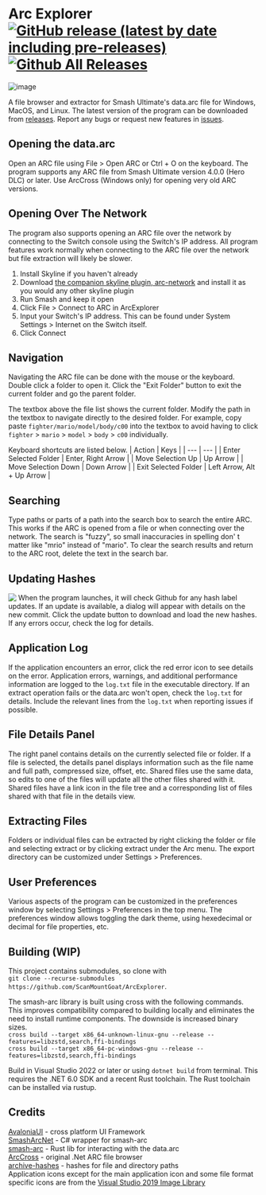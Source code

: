 # Arc Explorer [![GitHub release (latest by date including pre-releases)](https://img.shields.io/github/v/release/ScanMountGoat/ArcExplorer?include_prereleases)](https://github.com/ScanMountGoat/ArcExplorer/releases/latest) [![Github All Releases](https://img.shields.io/github/downloads/ScanMountGoat/ArcExplorer/total.svg)](https://github.com/ScanMountGoat/ArcExplorer/releases/latest)
![image](https://user-images.githubusercontent.com/23301691/218875745-058955f7-9bb5-4ce5-9e22-821ccd338cfb.png)

A file browser and extractor for Smash Ultimate's data.arc file for Windows, MacOS, and Linux. The latest version of the program can be downloaded from [releases](https://github.com/ScanMountGoat/ArcExplorer/releases). Report any bugs or request new features in [issues](https://github.com/ScanMountGoat/ArcExplorer/issues). 

## Opening the data.arc
Open an ARC file using File > Open ARC or Ctrl + O on the keyboard. The program supports any ARC file from Smash Ultimate version 4.0.0 (Hero DLC) or later. Use ArcCross (Windows only) for opening very old ARC versions. 

## Opening Over The Network
The program also supports opening an ARC file over the network by connecting to the Switch console using the Switch's IP address. All program features work normally when connecting to the ARC file over the network but file extraction will likely be slower. 

1. Install Skyline if you haven't already
2. Download [the companion skyline plugin, arc-network](https://github.com/jam1garner/arc-network/releases/tag/master) and install it as you would any other skyline plugin
3. Run Smash and keep it open
4. Click File > Connect to ARC in ArcExplorer
5. Input your Switch's IP address. This can be found under System Settings > Internet on the Switch itself.
6. Click Connect

## Navigation
Navigating the ARC file can be done with the mouse or the keyboard. Double click a folder to open it. Click the "Exit Folder" button to exit the current folder and go the parent folder. 

The textbox above the file list shows the current folder. Modify the path in the textbox to navigate directly to the desired folder. For example, copy paste `fighter/mario/model/body/c00` into the textbox to avoid having to click `fighter` > `mario` > `model` > `body` > `c00` individually.   

Keyboard shortcuts are listed below. 
| Action | Keys |
| --- | --- |
| Enter Selected Folder | Enter, Right Arrow |
| Move Selection Up | Up Arrow | 
| Move Selection Down | Down Arrow |
| Exit Selected Folder | Left Arrow, Alt + Up Arrow |

## Searching
Type paths or parts of a path into the search box to search the entire ARC. This works if the ARC is opened from a file or when connecting over the network. The search is "fuzzy", so small inaccuracies in spelling don' t matter like "mrio" instead of "mario". To clear the search results and return to the ARC root, delete the text in the search bar.

## Updating Hashes
<img src="https://github.com/ScanMountGoat/ArcExplorer/blob/master/hash_update.jpg" align="top" height="auto" width="auto">  
When the program launches, it will check Github for any hash label updates. If an update is available, a dialog will appear with details on the new commit. Click the update button to download and load the new hashes. 
If any errors occur, check the log for details.  

## Application Log
If the application encounters an error, click the red error icon to see details on the error. Application errors, warnings, and additional performance information are logged to the `log.txt` file in the executable directory. If an extract operation fails or the data.arc won't open, check the `log.txt` for details. Include the relevant lines from the `log.txt` when reporting issues if possible. 

## File Details Panel
The right panel contains details on the currently selected file or folder. If a file is selected, the details panel displays information such as the file name and full path, compressed size, offset, etc. Shared files use the same data, so edits to one of the files will update all the other files shared with it. Shared files have a link icon in the file tree and a corresponding list of files shared with that file in the details view.  

## Extracting Files
Folders or individual files can be extracted by right clicking the folder or file and selecting extract or by clicking extract under the Arc menu. The export directory can be customized under Settings > Preferences.

## User Preferences
Various aspects of the program can be customized in the preferences window by selecting Settings > Preferences in the top menu. The preferences window allows toggling the dark theme, using hexedecimal or decimal for file properties, etc. 

## Building (WIP)
This project contains submodules, so clone with  
`git clone --recurse-submodules https://github.com/ScanMountGoat/ArcExplorer`.  

The smash-arc library is built using cross with the following commands. This improves compatibility compared to building locally and eliminates the need to install runtime components. The downside is increased binary sizes.  
`cross build --target x86_64-unknown-linux-gnu --release --features=libzstd,search,ffi-bindings`  
`cross build --target x86_64-pc-windows-gnu --release --features=libzstd,search,ffi-bindings`  

Build in Visual Studio 2022 or later or using `dotnet build` from terminal. This requires the .NET 6.0 SDK and a recent Rust toolchain. The Rust toolchain can be installed via rustup. 

## Credits
[AvaloniaUI](https://github.com/AvaloniaUI/Avalonia) - cross platform UI Framework  
[SmashArcNet](https://github.com/ScanMountGoat/SmashArcNet) - C# wrapper for smash-arc  
[smash-arc](https://github.com/jam1garner/smash-arc) - Rust lib for interacting with the data.arc  
[ArcCross](https://github.com/Ploaj/ArcCross) - original .Net ARC file browser  
[archive-hashes](https://github.com/ultimate-research/archive-hashes) - hashes for file and directory paths  
Application icons except for the main application icon and some file format specific icons are from the [Visual Studio 2019 Image Library](https://www.microsoft.com/en-us/download/details.aspx?id=35825)
